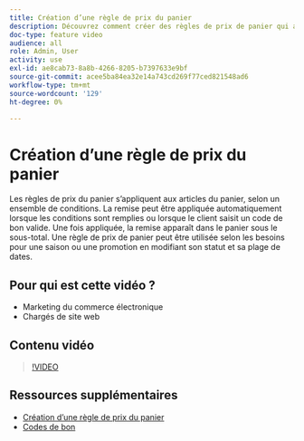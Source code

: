 ```yaml
---
title: Création d’une règle de prix du panier
description: Découvrez comment créer des règles de prix de panier qui appliquent des remises dans le panier en fonction d’un ensemble de conditions.
doc-type: feature video
audience: all
role: Admin, User
activity: use
exl-id: ae8cab73-8a8b-4266-8205-b7397633e9bf
source-git-commit: acee5ba84ea32e14a743cd269f77ced821548ad6
workflow-type: tm+mt
source-wordcount: '129'
ht-degree: 0%

---
```


# Création d’une règle de prix du panier

Les règles de prix du panier s’appliquent aux articles du panier, selon un ensemble de conditions. La remise peut être appliquée automatiquement lorsque les conditions sont remplies ou lorsque le client saisit un code de bon valide. Une fois appliquée, la remise apparaît dans le panier sous le sous-total. Une règle de prix de panier peut être utilisée selon les besoins pour une saison ou une promotion en modifiant son statut et sa plage de dates.

## Pour qui est cette vidéo ?

- Marketing du commerce électronique
- Chargés de site web

## Contenu vidéo

>[!VIDEO](https://video.tv.adobe.com/v/343835?quality=12&learn=on)

## Ressources supplémentaires

- [Création d’une règle de prix du panier](https://docs.magento.com/user-guide/marketing/price-rules-cart-create.html)
- [Codes de bon](https://docs.magento.com/user-guide/marketing/price-rules-cart-coupon.html)
